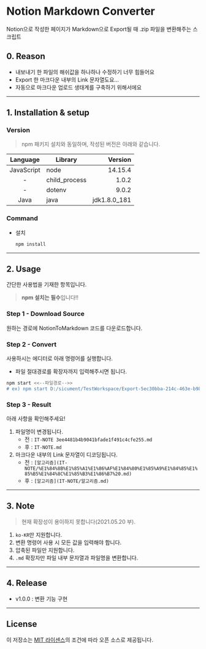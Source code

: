 # Notion Markdown Converter

Notion으로 작성한 페이지가 Markdown으로 Export될 때 .zip 파일을 변환해주는 스크립트

## 0. Reason
- 내보내기 한 파일의 해쉬값을 하나하나 수정하기 너무 힘들어요
- Export 한 마크다운 내부의 Link 문자열도요...
- 자동으로 마크다운 업로드 생태계를 구축하기 위해서에요

<hr>

## 1. Installation & setup
### Version
> npm 패키지 설치와 동일하며, 작성된 버전은 아래와 같습니다.

|Language|Library|Version|
|:------:|-------|------:|
|JavaScript|node|14.15.4|
|-|child_process|1.0.2|
|-|dotenv|9.0.2|
|Java|java|jdk1.8.0_181|

### Command
- 설치
    ```sh
    npm install
    ```

<hr>

## 2. Usage
간단한 사용법을 기재한 항목입니다.
> **npm 설치는 필수**입니다!!

### Step 1 - Download Source
원하는 경로에 NotionToMarkdown 코드를 다운로드합니다.

### Step 2 - Convert
사용하시는 에디터로 아래 명령어를 실행합니다.
  - 파일 절대경로를 확장자까지 입력해주시면 됩니다.

```sh
npm start <<--파일경로-->>
# ex) npm start D:/sicument/TestWorkspace/Export-5ec30bba-214c-463e-b986-aa805233cbf7.zip
```

### Step 3 - Result
아래 사항을 확인해주세요!

1. 파일명이 변경됩니다.
    - 전 : `IT-NOTE 3ee4481b4b9041bfade1f491c4cfe255.md`
    - 후 : `IT-NOTE.md`
2. 마크다운 내부의 Link 문자열이 디코딩됩니다.
    - 전 : `[알고리즘](IT-NOTE/%E1%84%8B%E1%85%A1%E1%86%AF%E1%84%80%E1%85%A9%E1%84%85%E1%85%B5%E1%84%8C%E1%85%B3%E1%86%B7%20.md)`
    - 후 : `[알고리즘](IT-NOTE/알고리즘.md)`

<hr>

## 3. Note
> 현재 확장성이 용이하지 못합니다(2021.05.20 부).
1. `ko-KR`만 지원합니다.
2. 변환 명령어 사용 시 모든 값을 입력해야 합니다.
3. 압축된 파일만 지원합니다.
4. `.md` 확장자만 파일 내부 문자열과 파일명을 변환합니다.

<hr>

## 4. Release
- v1.0.0 : 변환 기능 구현

<hr>

## License

이 저장소는 [MIT 라이센스](https://opensource.org/licenses/MIT)의 조건에 따라 오픈 소스로 제공됩니다.
